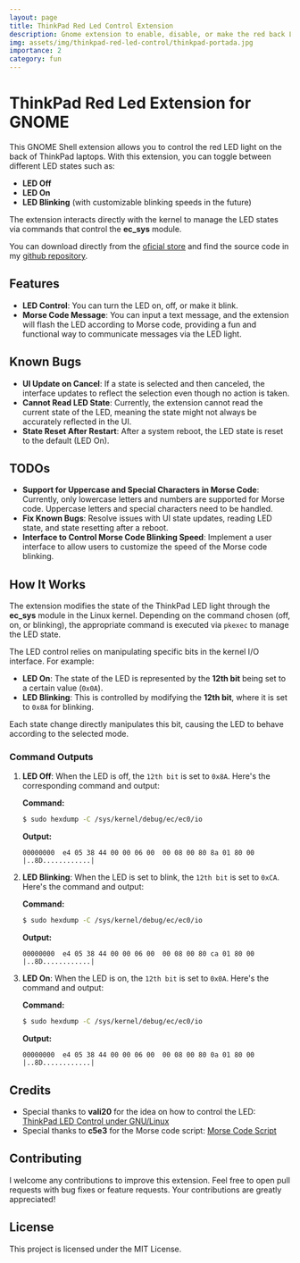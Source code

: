 ```yaml
---
layout: page
title: ThinkPad Red Led Control Extension
description: Gnome extension to enable, disable, or make the red back LED dot of Lenovo ThinkPad laptops blink. 
img: assets/img/thinkpad-red-led-control/thinkpad-portada.jpg
importance: 2
category: fun
---
```


# ThinkPad Red Led Extension for GNOME
This GNOME Shell extension allows you to control the red LED light on the back of ThinkPad laptops. With this extension, you can toggle between different LED states such as:

- **LED Off**
- **LED On**
- **LED Blinking** (with customizable blinking speeds in the future)

The extension interacts directly with the kernel to manage the LED states via commands that control the **ec_sys** module.

You can download directly from the [oficial store](https://extensions.gnome.org/extension/7820/thinkpad-red-led/) and find the source code in my [github repository](https://github.com/juanmagdev/ThinkPad-Red-Led-Control).

## Features
- **LED Control**: You can turn the LED on, off, or make it blink.
- **Morse Code Message**: You can input a text message, and the extension will flash the LED according to Morse code, providing a fun and functional way to communicate messages via the LED light.

## Known Bugs
- **UI Update on Cancel**: If a state is selected and then canceled, the interface updates to reflect the selection even though no action is taken.
- **Cannot Read LED State**: Currently, the extension cannot read the current state of the LED, meaning the state might not always be accurately reflected in the UI.
- **State Reset After Restart**: After a system reboot, the LED state is reset to the default (LED On).

## TODOs
- **Support for Uppercase and Special Characters in Morse Code**: Currently, only lowercase letters and numbers are supported for Morse code. Uppercase letters and special characters need to be handled.
- **Fix Known Bugs**: Resolve issues with UI state updates, reading LED state, and state resetting after a reboot.
- **Interface to Control Morse Code Blinking Speed**: Implement a user interface to allow users to customize the speed of the Morse code blinking.

## How It Works
The extension modifies the state of the ThinkPad LED light through the **ec_sys** module in the Linux kernel. Depending on the command chosen (off, on, or blinking), the appropriate command is executed via `pkexec` to manage the LED state. 

The LED control relies on manipulating specific bits in the kernel I/O interface. For example:

- **LED On**: The state of the LED is represented by the **12th bit** being set to a certain value (`0x0A`).
- **LED Blinking**: This is controlled by modifying the **12th bit**, where it is set to `0x8A` for blinking.

Each state change directly manipulates this bit, causing the LED to behave according to the selected mode.

### Command Outputs

1. **LED Off**: When the LED is off, the `12th bit` is set to `0x8A`. Here's the corresponding command and output:

   **Command:**
   ```bash
   $ sudo hexdump -C /sys/kernel/debug/ec/ec0/io
   ```

   **Output:**
   ```
   00000000  e4 05 38 44 00 00 06 00  00 08 00 80 8a 01 80 00  |..8D............|
   ```

2. **LED Blinking**: When the LED is set to blink, the `12th bit` is set to `0xCA`. Here's the command and output:

   **Command:**
   ```bash
   $ sudo hexdump -C /sys/kernel/debug/ec/ec0/io
   ```

   **Output:**
   ```
   00000000  e4 05 38 44 00 00 06 00  00 08 00 80 ca 01 80 00  |..8D............|
   ```

3. **LED On**: When the LED is on, the `12th bit` is set to `0x0A`. Here's the command and output:

   **Command:**
   ```bash
   $ sudo hexdump -C /sys/kernel/debug/ec/ec0/io
   ```

   **Output:**
   ```
   00000000  e4 05 38 44 00 00 06 00  00 08 00 80 0a 01 80 00  |..8D............|
   ```

## Credits
- Special thanks to **vali20** for the idea on how to control the LED: [ThinkPad LED Control under GNU/Linux](https://www.reddit.com/r/thinkpad/comments/7n8eyu/thinkpad_led_control_under_gnulinux/)
- Special thanks to **c5e3** for the Morse code script: [Morse Code Script](https://gist.github.com/c5e3/e0264a546b249b635349f2ee6c302f36)

## Contributing
I welcome any contributions to improve this extension. Feel free to open pull requests with bug fixes or feature requests. Your contributions are greatly appreciated!

## License
This project is licensed under the MIT License.